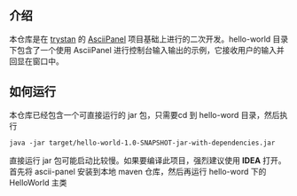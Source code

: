 ## 介绍

本仓库是在 [trystan](https://github.com/trystan) 的 [AsciiPanel](https://github.com/trystan/AsciiPanel) 项目基础上进行的二次开发。hello-world 目录下包含了一个使用 AsciiPanel 进行控制台输入输出的示例，它接收用户的输入并回显在窗口中。

## 如何运行

本仓库已经包含一个可直接运行的 jar 包，只需要cd 到 hello-word 目录，然后执行
```shell
java -jar target/hello-world-1.0-SNAPSHOT-jar-with-dependencies.jar
```

直接运行 jar 包可能启动比较慢。如果要编译此项目，强烈建议使用 **IDEA** 打开。首先将 ascii-panel 安装到本地 maven 仓库，然后再运行 hello-word 下的 HelloWorld 主类
